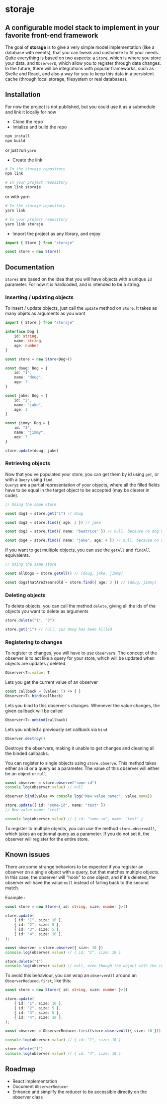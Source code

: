 # storaje

## A configurable model stack to implement in your favorite front-end framework

The goal of **storage** is to give a very simple model implementation (like a database with events), that you can tweak and customize to fit your needs.  
Quite everything is based on two aspects: a `Store`, which is where you store your data, and `Observer`s, which allow you to register through data changes.  
In the future, there will be integrations with popular frameworks, such as Svelte and React, and also a way for you to keep this data in a persistent cache (through local storage, filesystem or real databases).

## Installation

For now the project is not published, but you could use it as a submodule and link it locally for now
- Clone the repo
- Intialize and build the repo
```sh
npm install
npm build
```
or just run `yarn`
- Create the link
```sh
# In the storaje repository
npm link

# In your project repository
npm link storaje
```
or with yarn
```sh
# In the storaje repository
yarn link

# In your project repository
yarn link storaje
```
- Import the project as any library, and enjoy
```js
import { Store } from "storaje"

const store = new Store()
```

## Documentation

`Stores` are based on the idea that you will have objects with a unique `id` parameter. For now it is hardcoded, and is intended to be a string.  

### Inserting / updating objects

To insert / update objects, just call the `update` method on `Store`. It takes as many objets as arguments as you want

```ts
import { Store } from "storaje"

interface Dog {
    id: string,
    name: string,
    age: number
}

const store = new Store<Dog>()

const doug: Dog = {
    id: "1",
    name: "doug",
    age: 7
}

const jake: Dog = {
    id: "2",
    name: "jake",
    age: 3
}

const jimmy: Dog = {
    id: "3",
    name: "jimmy",
    age: 7
}

store.update(doug, jake)
```

### Retrieving objects

Now that you've populated your store, you can get them by id using `get`, or with a `Query` using `find`.  
`Query`s are a partial representation of your objects, where all the filled fields have to be equal in the target object to be accepted (may be clearer in code).

```ts
// Using the same store

const dog1 = store.get("1") // doug

const dog2 = store.find({ age: 3 }) // jake

const dog3 = store.find({ name: "beatrice" }) // null, because no dog has the name beatrice wtf

const dog4 = store.find({ name: "jake", age: 4 }) // null, because no dog has the name "jake" AND is 4 years old
```

If you want to get multiple objects, you can use the `getAll` and `findAll` equivalents.

```ts
// Using the same store

const allDogs = store.getAll() // [doug, jake, jimmy]

const dogsThatAre3YearsOld = store.find({ age: 3 }) // [doug, jimmy]
```

### Deleting objects

To delete objects, you can call the method `delete`, giving all the ids of the objects you want to delete as arguments

```ts
store.delete("1", "3")

store.get("1") // null, cuz doug has been killed
```

### Registering to changes

To register to changes, you will have to use `Observer`s. The concept of the observer is to act like a query for your store, which will be updated when objects are updates / deleted.  

```ts
Observer<T>.value: T
```
Lets you get the current value of an observer

```ts
const callback = (value: T) => { }
Observer<T>.bind(callback)
```
Lets you bind to this observer's changes. Whenever the value changes, the given callback will be called
```ts
Observer<T>.unbind(callback)
```
Lets you unbind a previously set callback via `bind`
```ts
Observer.destroy()
```
Destroys the observers, making it unable to get changes and cleaning all the binded callbacks.

You can register to single objects using `store.observe`. This method takes either an id or a query as a parameter. The value of this observer will either be an object or `null`.

```ts
const observer = store.observe("some-id")
console.log(observer.value) // null

observer.bind(value => console.log("New value name:", value.name))

store.update({ id: "some-id", name: "test" })
// New value name: "test"

console.log(observer.value) // { id: "some-id", name: "test" }
```

To register to multiple objects, you can use the method `store.observeAll`, which takes an optionnal query as a parameter. If you do not set it, the observer will register for the entire store.

## Known issues

There are some strange behaviors to be expected if you register an observer on a single object with a query, but that matches multiple objects. In this case, the observer will "hook" to one object, and if it's deleted, the observer will have the value `null` instead of falling back to the second match.  
  

Example :
```ts
const store = new Store<{ id: string, size: number }>()

store.update(
    { id: "1", size: 10 },
    { id: "2", size: 5 },
    { id: "3", size: 5 },
    { id: "4", size: 10 },
);

const observer = store.observe({ size: 10 })
console.log(observer.value) // { id: "1", size: 10 }

store.delete("1")
console.log(observer.value) // null, even though the object with the id "4" would be a match
```

To avoid this behaviour, you can wrap an `observerAll` around an `ObserverReduced.first`, like this:

```ts
const store = new Store<{ id: string, size: number }>()

store.update(
    { id: "1", size: 10 },
    { id: "2", size: 5 },
    { id: "3", size: 5 },
    { id: "4", size: 10 },
);

const observer = ObserverReducer.first(store.observeAll({ size: 10 }))

console.log(observer.value) // { id: "1", size: 10 }

store.delete("1")
console.log(observer.value) // { id: "4", size: 10 }
```

## Roadmap

- React implementation
- Document `ObserverReducer`
- Enhance and simplify the reducer to be accessible directly on the observer class